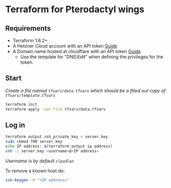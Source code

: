 # Terraform for Pterodactyl wings

## Requirements

* Terraform 1.6.2+
* A Hetzner Cloud account with an API token [Guide](https://docs.hetzner.com/cloud/api/getting-started/generating-api-token/)
* A Domain name hosted at cloudflare with an API token [Guide](https://developers.cloudflare.com/fundamentals/api/get-started/create-token/)
  * Use the template for "DNS:Edit" when defining the privileges for the token.

## Start

*Create a file named `tfvars/data.tfvars` which should be a filled out copy of `tfvars/template.tfvars`*

```bash
terraform init
terraform apply -var-file tfvars/data.tfvars
```

## Log in

```bash
terraform output ssh_private_key > server.key
sudo chmod 700 server.key
echo IP address: $(terraform output ip_address)
ssh -i server.key <username>@<IP address>
```

*Username is by default `cloudlan`*

To remove a known host do:

```bash
ssh-keygen -R "<IP address>"
```
